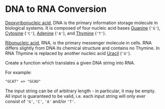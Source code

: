 # DNA to RNA Conversion

[Deoxyribonucleic acid](https://www.genome.gov/genetics-glossary/Deoxyribonucleic-Acid-DNA), DNA is the primary information storage molecule in biological systems. It is composed of four nucleic acid bases [Guanine](https://www.genome.gov/genetics-glossary/guanine) (`'G'`), [Cytosine](https://www.genome.gov/genetics-glossary/Cytosine) (`'C'`), [Adenine](https://www.genome.gov/genetics-glossary/Adenine) (`'A'`), and [Thymine](https://www.genome.gov/genetics-glossary/Thymine) (`'T'`).

[Ribonucleic acid](https://www.genome.gov/genetics-glossary/Ribonucleic-Acid-RNA), RNA, is the primary messenger molecule in cells. RNA differs slightly from DNA its chemical structure and contains no Thymine. In RNA Thymine is replaced by another nucleic acid [Uracil](https://www.genome.gov/genetics-glossary/Uracil) (`'U'`).

Create a function which translates a given DNA string into RNA.

For example:

```markdown
"GCAT" => "GCAU"
```

The input string can be of arbitrary length - in particular, it may be empty. All input is guaranteed to be valid, i.e. each input string will only ever consist of `'G'`, `'C'`, `'A'` and/or `'T'`.
